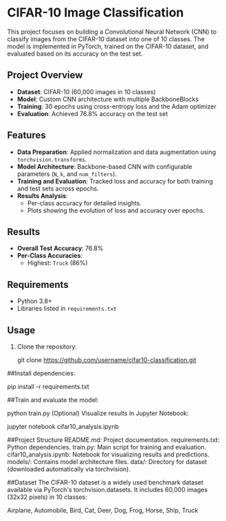 # CIFAR-10 Image Classification

This project focuses on building a Convolutional Neural Network (CNN) to classify images from the CIFAR-10 dataset into one of 10 classes. The model is implemented in PyTorch, trained on the CIFAR-10 dataset, and evaluated based on its accuracy on the test set.

## Project Overview
- **Dataset**: CIFAR-10 (60,000 images in 10 classes)
- **Model**: Custom CNN architecture with multiple BackboneBlocks
- **Training**: 30 epochs using cross-entropy loss and the Adam optimizer
- **Evaluation**: Achieved 76.8% accuracy on the test set

## Features
- **Data Preparation**: Applied normalization and data augmentation using `torchvision.transforms`.
- **Model Architecture**: Backbone-based CNN with configurable parameters (`N`, `k`, and `num_filters`).
- **Training and Evaluation**: Tracked loss and accuracy for both training and test sets across epochs.
- **Results Analysis**:
  - Per-class accuracy for detailed insights.
  - Plots showing the evolution of loss and accuracy over epochs.

## Results
- **Overall Test Accuracy**: 76.8%
- **Per-Class Accuracies**:
  - Highest: `Truck` (86%)


## Requirements
- Python 3.8+
- Libraries listed in `requirements.txt`

## Usage
1. Clone the repository:
   
   git clone https://github.com/username/cifar10-classification.git

##Install dependencies:

pip install -r requirements.txt

##Train and evaluate the model:

python train.py
(Optional) Visualize results in Jupyter Notebook:

jupyter notebook cifar10_analysis.ipynb

##Project Structure
README.md: Project documentation.
requirements.txt: Python dependencies.
train.py: Main script for training and evaluation.
cifar10_analysis.ipynb: Notebook for visualizing results and predictions.
models/: Contains model architecture files.
data/: Directory for dataset (downloaded automatically via torchvision).

##Dataset
The CIFAR-10 dataset is a widely used benchmark dataset available via PyTorch's torchvision.datasets. It includes 60,000 images (32x32 pixels) in 10 classes:

Airplane, Automobile, Bird, Cat, Deer, Dog, Frog, Horse, Ship, Truck